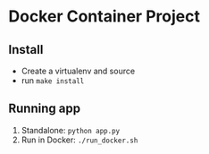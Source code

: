
# Docker Container Project

## Install

* Create a virtualenv and source
* run `make install`

## Running app

1. Standalone:  `python app.py`
2. Run in Docker:  `./run_docker.sh`
